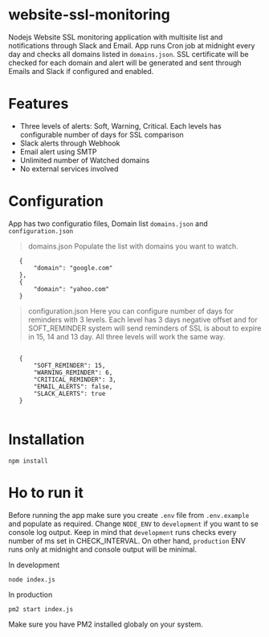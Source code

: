 # website-ssl-monitoring
Nodejs Website SSL monitoring application with multisite list and notifications through Slack and Email. 
App runs Cron job at midnight every day and checks all domains listed in ` domains.json `. SSL certificate will be checked for each domain and alert will be generated and sent through Emails and Slack if configured and enabled. 


# Features
 - Three levels of alerts: Soft, Warning, Critical. Each levels has configurable number of days for SSL comparison
 - Slack alerts through Webhook
 - Email alert using SMTP
 - Unlimited number of Watched domains
 - No external services involved
 
 
 # Configuration
 App has two configuratio files, Domain list ` domains.json ` and ` configuration.json `
 
 > domains.json
 Populate the list with domains you want to watch.
 ```
    { 
        "domain": "google.com"
    },
    { 
        "domain": "yahoo.com"
    }
 
 ```
 
 > configuration.json
 Here you can configure number of days for reminders with 3 levels. Each level has 3 days negative offset and for SOFT_REMINDER system will send reminders of SSL is about to expire in 15, 14 and 13 day. All three levels will work the same way.

 ```
 
    { 
        "SOFT_REMINDER": 15,
        "WARNING_REMINDER": 6,
        "CRITICAL_REMINDER": 3,
        "EMAIL_ALERTS": false,
        "SLACK_ALERTS": true
    }
    
```
# Installation

` npm install `

# Ho to run it
Before running the app make sure you create `.env` file from `.env.example` and populate as required. Change `NODE_ENV` to `development` if you want to se console log output. Keep in mind that `development` runs checks every number of ms set in CHECK_INTERVAL. On other hand, `production` ENV runs only at midnight and console output will be minimal. 

In development

` node index.js `

In production

` pm2 start index.js `

Make sure you have PM2 installed globaly on your system. 
